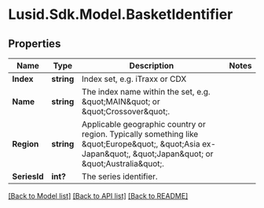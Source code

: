 
# Lusid.Sdk.Model.BasketIdentifier

## Properties

Name | Type | Description | Notes
------------ | ------------- | ------------- | -------------
**Index** | **string** | Index set, e.g. iTraxx or CDX | 
**Name** | **string** | The index name within the set, e.g. \&quot;MAIN\&quot; or \&quot;Crossover\&quot;. | 
**Region** | **string** | Applicable geographic country or region. Typically something like \&quot;Europe\&quot;, \&quot;Asia ex-Japan\&quot;, \&quot;Japan\&quot; or \&quot;Australia\&quot;. | 
**SeriesId** | **int?** | The series identifier. | 

[[Back to Model list]](../README.md#documentation-for-models)
[[Back to API list]](../README.md#documentation-for-api-endpoints)
[[Back to README]](../README.md)

